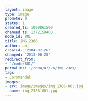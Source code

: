 ```yaml
---
layout: image
type: image
promote: 0
status: 1
created_ts: 1090861590
changed_ts: 1372159400
node_id: 801
title: IMG_2386
author: anj
created: '2004-07-26'
changed: '2013-06-25'
redirect_from:
- "/node/801/"
permalink: "/2004/07/26/img_2386/"
tags:
- Coromandel
images:
- src: image/images/img_2386-801.jpg
  name: img_2386-801.jpg
---
```


